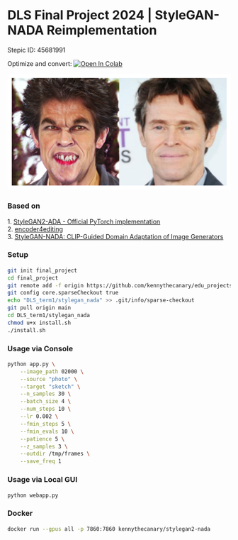 # DLS Final Project 2024 | StyleGAN-NADA Reimplementation

Stepic ID: 45681991

Optimize and convert: [![Open In Colab](https://colab.research.google.com/assets/colab-badge.svg)](https://colab.research.google.com/drive/1KN9XO7adMwPIhdkBcBQfHbKaMoehfwZP?usp=sharing)

<p align="center">
<img src=teaser.png />
</p>

### Based on
1\. [StyleGAN2-ADA - Official PyTorch implementation](https://github.com/NVlabs/stylegan2-ada-pytorch/tree/main)<br>
2\. [encoder4editing](https://github.com/omertov/encoder4editing)<br>
3\. [StyleGAN-NADA: CLIP-Guided Domain Adaptation of Image Generators](https://arxiv.org/pdf/2108.00946)<br>

### Setup
```.bash
git init final_project
cd final_project
git remote add -f origin https://github.com/kennythecanary/edu_projects.git
git config core.sparseCheckout true
echo "DLS_term1/stylegan_nada" >> .git/info/sparse-checkout
git pull origin main
cd DLS_term1/stylegan_nada
chmod u+x install.sh
./install.sh
```

### Usage via Console
```.bash
python app.py \
    --image_path 02000 \
    --source "photo" \
    --target "sketch" \
    --n_samples 30 \
    --batch_size 4 \
    --num_steps 10 \
    --lr 0.002 \
    --fmin_steps 5 \
    --fmin_evals 10 \
    --patience 5 \
    --z_samples 3 \
    --outdir /tmp/frames \
    --save_freq 1
```

### Usage via Local GUI
```.bash
python webapp.py
```

### Docker
```.bash
docker run --gpus all -p 7860:7860 kennythecanary/stylegan2-nada
```